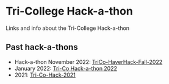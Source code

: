 # Tri-College Hack-a-thon

Links and info about the Tri-College Hack-a-thon

## Past hack-a-thons

- Hack-a-thon November 2022: [TriCo-HaverHack-Fall-2022](https://github.com/TriCo-HaverHack-Fall-2022)
- January 2022: [Tri-Co Hack-a-thon 2022](https://github.com/tri-co-hack-2022)
- 2021: [Tri-Co-Hack-2021](https://github.com/Tri-Co-Hack-2021)
